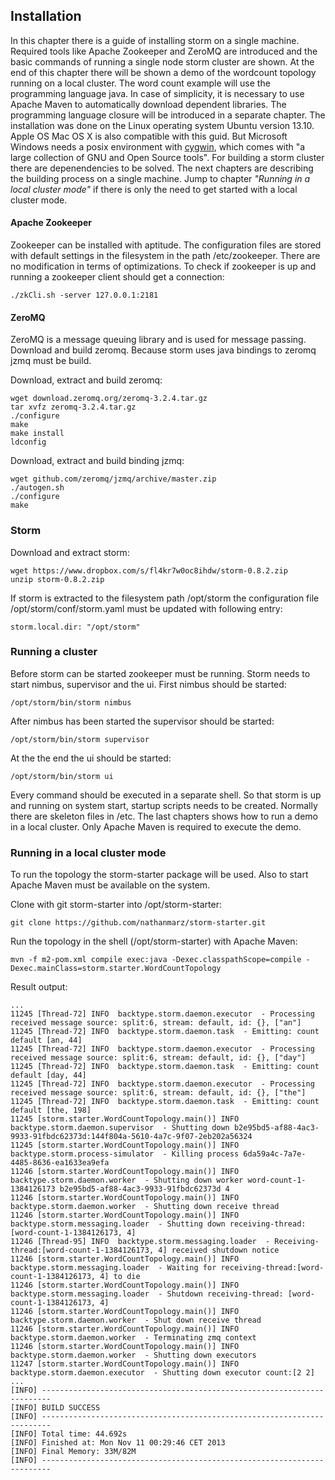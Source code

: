 ## Installation

In this chapter there is a guide of installing storm on a single machine. Required tools like Apache Zookeeper and ZeroMQ are introduced and the basic commands of running a single node storm cluster are shown. At the end of this chapter there will be shown a demo of the wordcount topology running on a local cluster. The word count example will use the programming language java. In case of simplicity, it is necessary to use Apache Maven to automatically download dependent libraries. The programming language closure will be introduced in a separate chapter. The installation was done on the Linux operating system Ubuntu version 13.10. Apple OS Mac OS X is also compatible with this guid. But Microsoft Windows needs a posix environment with [cygwin](http://www.cygwin.com/), which comes with "a large collection of GNU and Open Source tools". For building a storm cluster there are depenendencies to be solved. The next chapters are describing the building process on a single machine. Jump to chapter *"Running in a local cluster mode"* if there is only the need to get started with a local cluster mode.

####  Apache Zookeeper

Zookeeper can be installed with aptitude. The configuration files are stored with default settings in the filesystem in the path /etc/zookeeper. There are no modification in terms of optimizations.
To check if zookeeper is up and running a zookeeper client should get a connection:
```
./zkCli.sh -server 127.0.0.1:2181 
```

#### ZeroMQ

ZeroMQ is a message queuing library and is used for message passing. Download and build zeromq. Because storm uses java bindings to zeromq jzmq must be build.

Download, extract and build zeromq:
```
wget download.zeromq.org/zeromq-3.2.4.tar.gz
tar xvfz zeromq-3.2.4.tar.gz
./configure
make 
make install
ldconfig
```

Download, extract and build binding jzmq:
```
wget github.com/zeromq/jzmq/archive/master.zip
./autogen.sh
./configure
make
```

### Storm

Download and extract storm:
```
wget https://www.dropbox.com/s/fl4kr7w0oc8ihdw/storm-0.8.2.zip
unzip storm-0.8.2.zip
```

If storm is extracted to the filesystem path /opt/storm the configuration file /opt/storm/conf/storm.yaml must be updated with following entry:
```
storm.local.dir: "/opt/storm"
```

### Running a cluster

Before storm can be started zookeeper must be running.
Storm needs to start nimbus, supervisor and the ui.
First nimbus should be started:
```
/opt/storm/bin/storm nimbus
``` 

After nimbus has been started the supervisor should be started:
```
/opt/storm/bin/storm supervisor
``` 

At the the end the ui should be started:
```
/opt/storm/bin/storm ui
``` 

Every command should be executed in a separate shell. So that storm is up and running on system start, startup scripts needs to be created. Normally there are skeleton files in /etc. The last chapters shows how to run a demo in a local cluster. Only Apache Maven is required to execute the demo.

### Running in a local cluster mode

To run the topology the storm-starter package will be used. Also to start Apache Maven must be available on the system.

Clone with git storm-starter into /opt/storm-starter:
```
git clone https://github.com/nathanmarz/storm-starter.git
```

Run the topology in the shell (/opt/storm-starter) with Apache Maven:
```
mvn -f m2-pom.xml compile exec:java -Dexec.classpathScope=compile -Dexec.mainClass=storm.starter.WordCountTopology
```

Result output:
```
...
11245 [Thread-72] INFO  backtype.storm.daemon.executor  - Processing received message source: split:6, stream: default, id: {}, ["an"]
11245 [Thread-72] INFO  backtype.storm.daemon.task  - Emitting: count default [an, 44]
11245 [Thread-72] INFO  backtype.storm.daemon.executor  - Processing received message source: split:6, stream: default, id: {}, ["day"]
11245 [Thread-72] INFO  backtype.storm.daemon.task  - Emitting: count default [day, 44]
11245 [Thread-72] INFO  backtype.storm.daemon.executor  - Processing received message source: split:6, stream: default, id: {}, ["the"]
11245 [Thread-72] INFO  backtype.storm.daemon.task  - Emitting: count default [the, 198]
11245 [storm.starter.WordCountTopology.main()] INFO  backtype.storm.daemon.supervisor  - Shutting down b2e95bd5-af88-4ac3-9933-91fbdc62373d:144f804a-5610-4a7c-9f07-2eb202a56324
11245 [storm.starter.WordCountTopology.main()] INFO  backtype.storm.process-simulator  - Killing process 6da59a4c-7a7e-4485-8636-ea1633ea9efa
11246 [storm.starter.WordCountTopology.main()] INFO  backtype.storm.daemon.worker  - Shutting down worker word-count-1-1384126173 b2e95bd5-af88-4ac3-9933-91fbdc62373d 4
11246 [storm.starter.WordCountTopology.main()] INFO  backtype.storm.daemon.worker  - Shutting down receive thread
11246 [storm.starter.WordCountTopology.main()] INFO  backtype.storm.messaging.loader  - Shutting down receiving-thread: [word-count-1-1384126173, 4]
11246 [Thread-95] INFO  backtype.storm.messaging.loader  - Receiving-thread:[word-count-1-1384126173, 4] received shutdown notice
11246 [storm.starter.WordCountTopology.main()] INFO  backtype.storm.messaging.loader  - Waiting for receiving-thread:[word-count-1-1384126173, 4] to die
11246 [storm.starter.WordCountTopology.main()] INFO  backtype.storm.messaging.loader  - Shutdown receiving-thread: [word-count-1-1384126173, 4]
11246 [storm.starter.WordCountTopology.main()] INFO  backtype.storm.daemon.worker  - Shut down receive thread
11246 [storm.starter.WordCountTopology.main()] INFO  backtype.storm.daemon.worker  - Terminating zmq context
11246 [storm.starter.WordCountTopology.main()] INFO  backtype.storm.daemon.worker  - Shutting down executors
11247 [storm.starter.WordCountTopology.main()] INFO  backtype.storm.daemon.executor  - Shutting down executor count:[2 2]
...
[INFO] ------------------------------------------------------------------------
[INFO] BUILD SUCCESS
[INFO] ------------------------------------------------------------------------
[INFO] Total time: 44.692s
[INFO] Finished at: Mon Nov 11 00:29:46 CET 2013
[INFO] Final Memory: 33M/82M
[INFO] ------------------------------------------------------------------------
```
